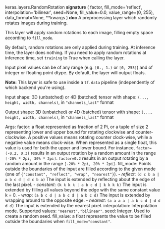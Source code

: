 keras.layers.RandomRotation
__signature__
(
  factor,
  fill_mode='reflect',
  interpolation='bilinear',
  seed=None,
  fill_value=0.0,
  value_range=(0,
  255),
  data_format=None,
  **kwargs
)
__doc__
A preprocessing layer which randomly rotates images during training.

This layer will apply random rotations to each image, filling empty space
according to `fill_mode`.

By default, random rotations are only applied during training.
At inference time, the layer does nothing. If you need to apply random
rotations at inference time, set `training` to True when calling the layer.

Input pixel values can be of any range (e.g. `[0., 1.)` or `[0, 255]`) and
of integer or floating point dtype.
By default, the layer will output floats.

**Note:** This layer is safe to use inside a `tf.data` pipeline
(independently of which backend you're using).

Input shape:
    3D (unbatched) or 4D (batched) tensor with shape:
    `(..., height, width, channels)`, in `"channels_last"` format

Output shape:
    3D (unbatched) or 4D (batched) tensor with shape:
    `(..., height, width, channels)`, in `"channels_last"` format

Args:
    factor: a float represented as fraction of 2 Pi, or a tuple of size 2
        representing lower and upper bound for rotating clockwise and
        counter-clockwise. A positive values means rotating
        counter clock-wise,
        while a negative value means clock-wise.
        When represented as a single
        float, this value is used for both the upper and lower bound.
        For instance, `factor=(-0.2, 0.3)`
        results in an output rotation by a random
        amount in the range `[-20% * 2pi, 30% * 2pi]`.
        `factor=0.2` results in an
        output rotating by a random amount
        in the range `[-20% * 2pi, 20% * 2pi]`.
    fill_mode: Points outside the boundaries of the input are filled
        according to the given mode
        (one of `{"constant", "reflect", "wrap", "nearest"}`).
        - *reflect*: `(d c b a | a b c d | d c b a)`
            The input is extended by reflecting about
            the edge of the last pixel.
        - *constant*: `(k k k k | a b c d | k k k k)`
            The input is extended by
            filling all values beyond the edge with
            the same constant value k = 0.
        - *wrap*: `(a b c d | a b c d | a b c d)` The input is extended by
            wrapping around to the opposite edge.
        - *nearest*: `(a a a a | a b c d | d d d d)`
            The input is extended by the nearest pixel.
    interpolation: Interpolation mode. Supported values: `"nearest"`,
        `"bilinear"`.
    seed: Integer. Used to create a random seed.
    fill_value: a float represents the value to be filled outside
        the boundaries when `fill_mode="constant"`.
